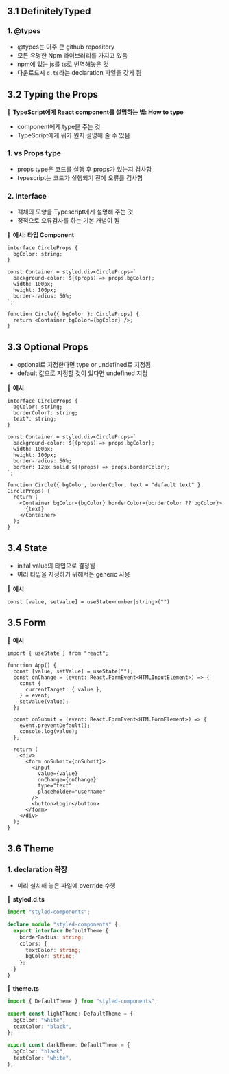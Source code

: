 ## 3.1 DefinitelyTyped

### 1. @types

- @types는 아주 큰 github repository
- 모든 유명한 Npm 라이브러리를 가지고 있음
- npm에 있는 js를 ts로 번역해놓은 것
- 다운로드시 `d.ts`라는 declaration 파일을 갖게 됨 



## 3.2 Typing the Props

📍 **TypeScript에게 React component를 설명하는 법: How to type**

- component에게 type을 주는 것
- TypeScript에게 뭐가 뭔지 설명해 줄 수 있음

### 1. vs Props type

- props type은 코드를 실행 후 props가 있는지 검사함
- typescript는 코드가 실행되기 전에 오류를 검사함

### 2. Interface

- 객체의 모양을 Typescript에게 설명해 주는 것
- 정적으로 오류검사를 하는 기본 개념이 됨

🌈 **예시: 타입 Component**

```tsx
interface CircleProps {
  bgColor: string;
}

const Container = styled.div<CircleProps>`
  background-color: ${(props) => props.bgColor};
  width: 100px;
  height: 100px;
  border-radius: 50%;
`;

function Circle({ bgColor }: CircleProps) {
  return <Container bgColor={bgColor} />;
}
```



## 3.3 Optional Props

- optional로 지정한다면 type or undefined로 지정됨
- default 값으로 지정할 것이 있다면 undefined 지정

🌈 **예시**

```tsx
interface CircleProps {
  bgColor: string;
  borderColor?: string;
  text?: string;
}

const Container = styled.div<CircleProps>`
  background-color: ${(props) => props.bgColor};
  width: 100px;
  height: 100px;
  border-radius: 50%;
  border: 12px solid ${(props) => props.borderColor};
`;

function Circle({ bgColor, borderColor, text = "default text" }: CircleProps) {
  return (
    <Container bgColor={bgColor} borderColor={borderColor ?? bgColor}>
      {text}
    </Container>
  );
}
```

## 3.4 State

- inital value의 타입으로 결정됨
- 여러 타입을 지정하기 위해서는 generic 사용

🌈 **예시**

```tsx
const [value, setValue] = useState<number|string>("")
```

## 3.5 Form

🌈 **예시**

```tsx
import { useState } from "react";

function App() {
  const [value, setValue] = useState("");
  const onChange = (event: React.FormEvent<HTMLInputElement>) => {
    const {
      currentTarget: { value },
    } = event;
    setValue(value);
  };

  const onSubmit = (event: React.FormEvent<HTMLFormElement>) => {
    event.preventDefault();
    console.log(value);
  };

  return (
    <div>
      <form onSubmit={onSubmit}>
        <input
          value={value}
          onChange={onChange}
          type="text"
          placeholder="username"
        />
        <button>Login</button>
      </form>
    </div>
  );
}
```



## 3.6 Theme

### 1. declaration 확장

- 미리 설치해 놓은 파일에 override 수행

📒 **styled.d.ts**

```ts
import "styled-components";

declare module "styled-components" {
  export interface DefaultTheme {
    borderRadius: string;
    colors: {
      textColor: string;
      bgColor: string;
    };
  }
}
```

📒 **theme.ts**

```ts
import { DefaultTheme } from "styled-components";

export const lightTheme: DefaultTheme = {
  bgColor: "white",
  textColor: "black",
};

export const darkTheme: DefaultTheme = {
  bgColor: "black",
  textColor: "white",
};
```

